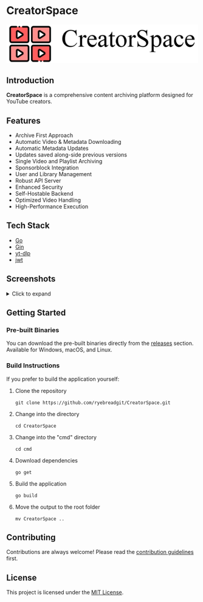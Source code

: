 # CreatorSpace

![CreatorSpace Banner](./.github/img/CreatorSpaceBanner.png)

## Introduction

**CreatorSpace** is a comprehensive content archiving platform designed for YouTube creators.

## Features

- Archive First Approach
- Automatic Video & Metadata Downloading
- Automatic Metadata Updates
- Updates saved along-side previous versions
- Single Video and Playlist Archiving
- Sponsorblock Integration
- User and Library Management
- Robust API Server
- Enhanced Security
- Self-Hostable Backend
- Optimized Video Handling
- High-Performance Execution

## Tech Stack

- [Go](https://go.dev/)
- [Gin](https://gin-gonic.com/)
- [yt-dlp](https://github.com/yt-dlp/yt-dlp)
- [jwt](https://jwt.io/)

## Screenshots

<details>
<summary>Click to expand</summary>

![Subscriptions](./.github/img/subscriptions.png)

![Creator View](./.github/img/creator.png)

![Video View](./.github/img/video-playing.png)

![Comments and Recommendations](./.github/img/comments-recommendations.png)

![On-Disk Info](./.github/img/disk-creator.png)

</details>

## Getting Started

### Pre-built Binaries

You can download the pre-built binaries directly from the [releases](https://github.com/ryebreadgit/CreatorSpace/releases/latest) section. Available for Windows, macOS, and Linux.

### Build Instructions

If you prefer to build the application yourself:

1. Clone the repository
    ```shell
    git clone https://github.com/ryebreadgit/CreatorSpace.git
    ```
2. Change into the directory
    ```shell
    cd CreatorSpace
    ```
3. Change into the "cmd" directory
    ```shell
    cd cmd
    ```
4. Download dependencies
    ```shell
    go get
    ```
5. Build the application
    ```shell
    go build
    ```
6. Move the output to the root folder
    ```shell
    mv CreatorSpace ..
    ```

## Contributing

Contributions are always welcome! Please read the [contribution guidelines](CONTRIBUTING.md) first.

## License

This project is licensed under the [MIT License](LICENSE.md).
